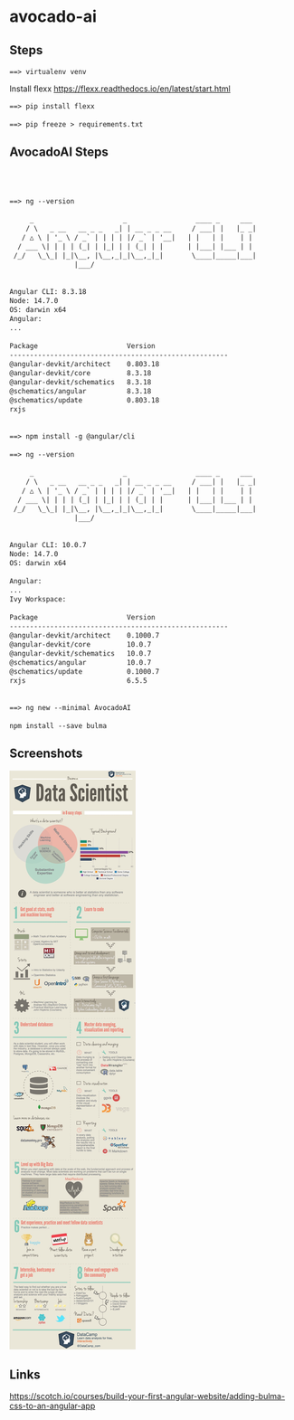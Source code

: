 # avocado-ai


## Steps 
~~~
==> virtualenv venv
~~~

Install flexx 
https://flexx.readthedocs.io/en/latest/start.html

~~~
==> pip install flexx

==> pip freeze > requirements.txt

~~~

## AvocadoAI Steps
~~~



==> ng --version

     _                      _                 ____ _     ___
    / \   _ __   __ _ _   _| | __ _ _ __     / ___| |   |_ _|
   / △ \ | '_ \ / _` | | | | |/ _` | '__|   | |   | |    | |
  / ___ \| | | | (_| | |_| | | (_| | |      | |___| |___ | |
 /_/   \_\_| |_|\__, |\__,_|_|\__,_|_|       \____|_____|___|
                |___/
    

Angular CLI: 8.3.18
Node: 14.7.0
OS: darwin x64
Angular: 
... 

Package                      Version
------------------------------------------------------
@angular-devkit/architect    0.803.18
@angular-devkit/core         8.3.18
@angular-devkit/schematics   8.3.18
@schematics/angular          8.3.18
@schematics/update           0.803.18
rxjs   


==> npm install -g @angular/cli

==> ng --version

     _                      _                 ____ _     ___
    / \   _ __   __ _ _   _| | __ _ _ __     / ___| |   |_ _|
   / △ \ | '_ \ / _` | | | | |/ _` | '__|   | |   | |    | |
  / ___ \| | | | (_| | |_| | | (_| | |      | |___| |___ | |
 /_/   \_\_| |_|\__, |\__,_|_|\__,_|_|       \____|_____|___|
                |___/
    

Angular CLI: 10.0.7
Node: 14.7.0
OS: darwin x64

Angular: 
... 
Ivy Workspace: 

Package                      Version
------------------------------------------------------
@angular-devkit/architect    0.1000.7
@angular-devkit/core         10.0.7
@angular-devkit/schematics   10.0.7
@schematics/angular          10.0.7
@schematics/update           0.1000.7
rxjs                         6.5.5


==> ng new --minimal AvocadoAI

npm install --save bulma
~~~

## Screenshots

![DataScience 101](https://github.com/arunabhdas/avocado-ai/blob/master/screenshots/data_science_101.jpg)



## Links

https://scotch.io/courses/build-your-first-angular-website/adding-bulma-css-to-an-angular-app